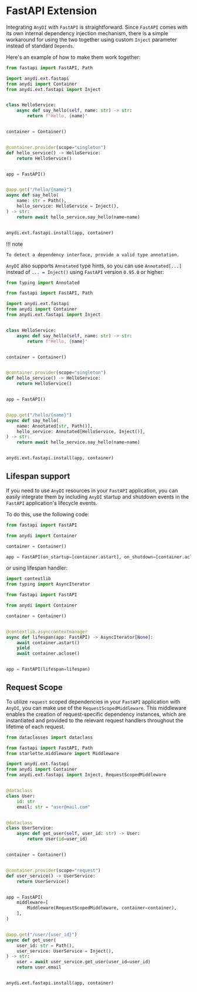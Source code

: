 # FastAPI Extension

Integrating `AnyDI` with `FastAPI` is straightforward. Since `FastAPI` comes with its own internal dependency injection
mechanism, there is a simple workaround for using the two together using custom `Inject` parameter instead of standard `Depends`.

Here's an example of how to make them work together:


```python
from fastapi import FastAPI, Path

import anydi.ext.fastapi
from anydi import Container
from anydi.ext.fastapi import Inject


class HelloService:
    async def say_hello(self, name: str) -> str:
        return f"Hello, {name}"


container = Container()


@container.provider(scope="singleton")
def hello_service() -> HelloService:
    return HelloService()


app = FastAPI()


@app.get("/hello/{name}")
async def say_hello(
    name: str = Path(),
    hello_service: HelloService = Inject(),
) -> str:
    return await hello_service.say_hello(name=name)


anydi.ext.fastapi.install(app, container)
```

!!! note

    To detect a dependency interface, provide a valid type annotation.

`AnyDI` also supports `Annotated` type hints, so you can use `Annotated[...]` instead of `... = Inject()` using `FastAPI` version `0.95.0` or higher:

```python
from typing import Annotated

from fastapi import FastAPI, Path

import anydi.ext.fastapi
from anydi import Container
from anydi.ext.fastapi import Inject


class HelloService:
    async def say_hello(self, name: str) -> str:
        return f"Hello, {name}"


container = Container()


@container.provider(scope="singleton")
def hello_service() -> HelloService:
    return HelloService()


app = FastAPI()


@app.get("/hello/{name}")
async def say_hello(
    name: Annotated[str, Path()],
    hello_service: Annotated[HelloService, Inject()],
) -> str:
    return await hello_service.say_hello(name=name)


anydi.ext.fastapi.install(app, container)
```


## Lifespan support

If you need to use `AnyDI` resources in your `FastAPI` application, you can easily integrate them by including `AnyDI`
startup and shutdown events in the `FastAPI` application's lifecycle events.

To do this, use the following code:

```python
from fastapi import FastAPI

from anydi import Container

container = Container()

app = FastAPI(on_startup=[container.astart], on_shutdown=[container.aclose])
```

or using lifespan handler:

```python
import contextlib
from typing import AsyncIterator

from fastapi import FastAPI

from anydi import Container

container = Container()


@contextlib.asynccontextmanager
async def lifespan(app: FastAPI) -> AsyncIterator[None]:
    await container.astart()
    yield
    await container.aclose()


app = FastAPI(lifespan=lifespan)
```


## Request Scope

To utilize `request` scoped dependencies in your `FastAPI` application with `AnyDI`, you can make use of the
`RequestScopedMiddleware`. This middleware enables the creation of request-specific dependency instances,
which are instantiated and provided to the relevant request handlers throughout the lifetime of each request.

```python
from dataclasses import dataclass

from fastapi import FastAPI, Path
from starlette.middleware import Middleware

import anydi.ext.fastapi
from anydi import Container
from anydi.ext.fastapi import Inject, RequestScopedMiddleware


@dataclass
class User:
    id: str
    email: str = "user@mail.com"


@dataclass
class UserService:
    async def get_user(self, user_id: str) -> User:
        return User(id=user_id)


container = Container()


@container.provider(scope="request")
def user_service() -> UserService:
    return UserService()


app = FastAPI(
    middleware=[
        Middleware(RequestScopedMiddleware, container=container),
    ],
)


@app.get("/user/{user_id}")
async def get_user(
    user_id: str = Path(),
    user_service: UserService = Inject(),
) -> str:
    user = await user_service.get_user(user_id=user_id)
    return user.email


anydi.ext.fastapi.install(app, container)
```
